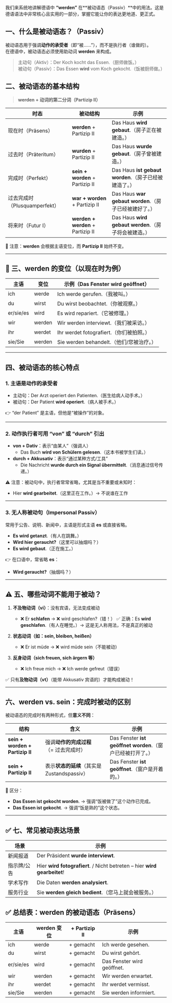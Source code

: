 我们来系统地讲解德语中 **“werden”** 在**被动语态（Passiv）**中的用法。这是德语语法中非常核心且实用的一部分，掌握它能让你的表达更地道、更正式。

## 一、什么是被动语态？（Passiv）

被动语态用于强调**动作的承受者**（即“被……”），而不是执行者（谁做的）。  
在德语中，被动语态必须使用助动词 **werden** 来构成。

> 主动句（Aktiv）：Der Koch kocht das Essen.（厨师做饭。）  
> 被动句（Passiv）：Das Essen **wird** vom Koch gekocht.（饭被厨师做。）

## 二、被动语态的基本结构

> **werden + 动词的第二分词（Partizip II）**

| 时态                          | 被动结构                          | 示例                                                  |
| ----------------------------- | --------------------------------- | ----------------------------------------------------- |
| 现在时（Präsens）             | **werden** + Partizip II          | Das Haus **wird gebaut**.（房子正在被建造。）         |
| 过去时（Präteritum）          | **wurden** + Partizip II          | Das Haus **wurde gebaut**.（房子曾被建造。）          |
| 完成时（Perfekt）             | **sein + worden** + Partizip II   | Das Haus **ist gebaut worden**.（房子已经被建造了。） |
| 过去完成时（Plusquamperfekt） | **war + worden** + Partizip II    | Das Haus **war gebaut worden**.（房子已经被建好了。） |
| 将来时（Futur I）             | **werden + werden** + Partizip II | Das Haus **wird gebaut werden**.（房子将会被建造。）  |

📌 注意：**werden** 会根据主语变位，而 **Partizip II** 始终不变。

---

## 📌 三、werden 的变位（以现在时为例）

| 主语      | 变位   | 示例（Das Fenster wird geöffnet）        |
| --------- | ------ | ---------------------------------------- |
| ich       | werde  | Ich werde gerufen.（我被叫。）           |
| du        | wirst  | Du wirst beobachtet.（你被观察。）       |
| er/sie/es | wird   | Es wird repariert.（它被修理。）         |
| wir       | werden | Wir werden interviewt.（我们被采访。）   |
| ihr       | werdet | Ihr werdet fotografiert.（你们被拍照。） |
| sie/Sie   | werden | Sie werden behandelt.（他们/您被治疗。） |

---

## 四、被动语态的核心特点

### 1. **主语是动作的承受者**
- 主动句：Der Arzt operiert den Patienten.（医生给病人动手术。）
- 被动句：Der Patient **wird operiert**.（病人被手术。）

👉 “der Patient” 是主语，但他是“被操作”的对象。

---

### 2. **动作执行者可用 “von” 或 “durch” 引出**
- **von + Dativ**：表示“由某人”（强调人）
  - Das Buch **wird von Schülern gelesen**.（这本书被学生们读。）
- **durch + Akkusativ**：表示“通过某种方式/工具”
  - Die Nachricht **wurde durch ein Signal übermittelt**.（消息通过信号传递。）

⚠️ 注意：被动句中，执行者常常省略，尤其是当不重要或未知时：
- Hier **wird gearbeitet**.（这里正在工作。）→ 不说谁在工作

---

### 3. **无人称被动句（Impersonal Passiv）**
常用于公告、说明、新闻中，主语是形式主语 **es** 或直接省略。

- **Es wird getanzt**.（有人在跳舞。）
- **Wird hier geraucht?**（这里可以抽烟吗？）
- **Es wird gebaut**.（正在施工。）

👉 在口语中，常省略 **es**：
- **Wird geraucht?**（抽烟吗？）

---

## ⚠️ 五、哪些动词不能用于被动？

1. **不及物动词（vi）**：没有宾语，无法变成被动
   - ❌ Er **schlafen** → ❌ wird geschlafen?（错！）
     ✅ 正确：Es **wird geschlafen**.（有人在睡觉。）→ 这是无人称用法，不是真正的被动

2. **状态动词（如：sein, bleiben, heißen）**
   - ❌ Er ist müde → ❌ wird müde sein（不能被动）

3. **反身动词（sich freuen, sich ärgern 等）**
   - ❌ Ich freue mich → ❌ Ich werde gefreut（错误）

✅ 只有**及物动词（vt）**（能带 Akkusativ 宾语的）才能构成被动！

---

## 六、werden vs. sein：完成时被动的区别

被动语态的完成时有两种形式，但**意义不同**：

| 结构                            | 含义                                        | 示例                                                       |
| ------------------------------- | ------------------------------------------- | ---------------------------------------------------------- |
| **sein + worden + Partizip II** | 强调**动作的完成过程**<br>（= 过去完成时）  | Das Fenster **ist geöffnet worden**.（窗户已经被打开了。） |
| **sein + Partizip II**          | 表示**状态的延续**（其实是 Zustandspassiv） | Das Fenster **ist geöffnet**.（窗户是开着的。）            |

📌 区分：
- **Das Essen ist gekocht worden**. → 强调“饭被做了”这个动作已完成。
- **Das Essen ist gekocht**. → 强调“饭是熟的”这个状态。

---

## ✅ 七、常见被动表达场景

| 场景        | 示例                                                         |
| ----------- | ------------------------------------------------------------ |
| 新闻报道    | Der Präsident **wurde interviewt**.                          |
| 指示牌/公告 | Hier **wird fotografiert**. / Nicht betreten – hier **wird gearbeitet**! |
| 学术写作    | Die Daten **werden analysiert**.                             |
| 服务行业    | Sie **werden gleich bedient**.（您马上就会被服务。）         |

## ✅ 总结表：werden 的被动语态（Präsens）

| 主语      | werden 变位 | + Partizip II | 示例                       |
| --------- | ----------- | ------------- | -------------------------- |
| ich       | werde       | + gemacht     | Ich werde gesehen.         |
| du        | wirst       | + gemacht     | Du wirst gehört.           |
| er/sie/es | wird        | + gemacht     | Das Fenster wird geöffnet. |
| wir       | werden      | + gemacht     | Wir werden erwartet.       |
| ihr       | werdet      | + gemacht     | Ihr werdet vermisst.       |
| sie/Sie   | werden      | + gemacht     | Sie werden informiert.     |

